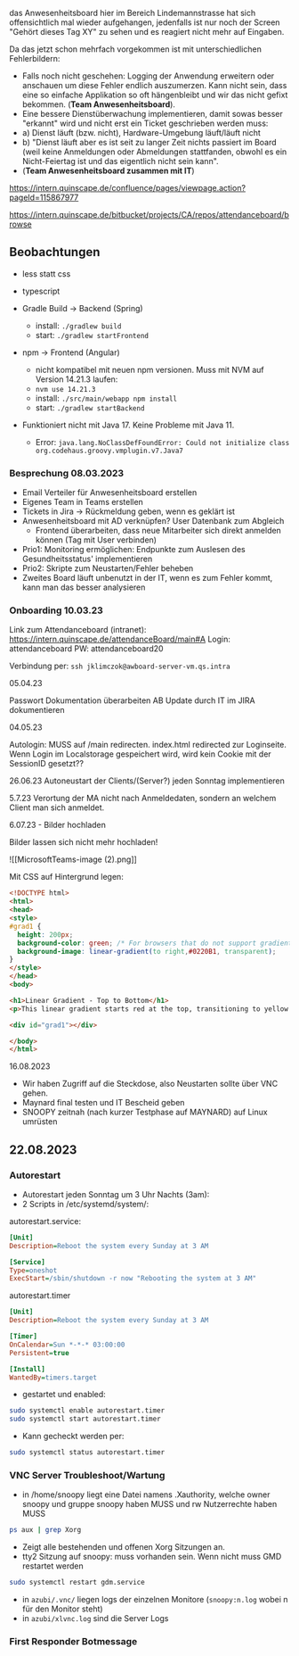 das Anwesenheitsboard hier im Bereich Lindemannstrasse hat sich offensichtlich mal wieder aufgehangen, jedenfalls ist nur noch der Screen "Gehört dieses Tag XY" zu sehen und es reagiert nicht mehr auf Eingaben.

Da das jetzt schon mehrfach vorgekommen ist mit unterschiedlichen Fehlerbildern:
-   Falls noch nicht geschehen: Logging der Anwendung erweitern oder anschauen um diese Fehler endlich auszumerzen. Kann nicht sein, dass eine so einfache Applikation so oft hängenbleibt und wir das nicht gefixt bekommen. (**Team Anwesenheitsboard**).
-   Eine bessere Dienstüberwachung implementieren, damit sowas besser "erkannt" wird und nicht erst ein Ticket geschrieben werden muss:
-   a) Dienst läuft (bzw. nicht), Hardware-Umgebung läuft/läuft nicht
-   b) "Dienst läuft aber es ist seit zu langer Zeit nichts passiert im Board (weil keine Anmeldungen oder Abmeldungen stattfanden, obwohl es ein Nicht-Feiertag ist und das eigentlich nicht sein kann".
-   (**Team Anwesenheitsboard zusammen mit IT**)

https://intern.quinscape.de/confluence/pages/viewpage.action?pageId=115867977

https://intern.quinscape.de/bitbucket/projects/CA/repos/attendanceboard/browse

## Beobachtungen

- less statt css
- typescript
- Gradle Build -> Backend (Spring)
	- install: `./gradlew build`
	- start: `./gradlew startFrontend`
- npm -> Frontend (Angular)
	- nicht kompatibel mit neuen npm versionen. Muss mit NVM auf Version 14.21.3 laufen:
	- `nvm use 14.21.3`
	- install: `./src/main/webapp npm install`
	- start: `./gradlew startBackend`

- Funktioniert nicht mit Java 17. Keine Probleme mit Java 11.
	- Error: `java.lang.NoClassDefFoundError: Could not initialize class org.codehaus.groovy.vmplugin.v7.Java7`



### Besprechung 08.03.2023
- Email Verteiler für Anwesenheitsboard erstellen
- Eigenes Team in Teams erstellen
- Tickets in Jira -> Rückmeldung geben, wenn es geklärt ist
- Anwesenheitsboard mit AD verknüpfen? User Datenbank zum Abgleich
	- Frontend überarbeiten, dass neue Mitarbeiter sich direkt anmelden können (Tag mit User verbinden)
- Prio1: Monitoring ermöglichen: Endpunkte zum Auslesen des Gesundheitsstatus' implementieren
- Prio2: Skripte zum Neustarten/Fehler beheben
- Zweites Board läuft unbenutzt in der IT, wenn es zum Fehler kommt, kann man das besser analysieren

### Onboarding 10.03.23
Link zum Attendanceboard (intranet): https://intern.quinscape.de/attendanceBoard/main#A
Login: attendanceboard
PW: attendanceboard20

Verbindung per: `ssh jklimczok@awboard-server-vm.qs.intra`


05.04.23

Passwort Dokumentation überarbeiten
AB Update durch IT im JIRA dokumentieren

04.05.23

Autologin: MUSS auf  /main redirecten. index.html redirected zur Loginseite.
Wenn Login im Localstorage gespeichert wird, wird kein Cookie mit der SessionID gesetzt??

26.06.23
Autoneustart der Clients/(Server?) jeden Sonntag implementieren

5.7.23
Verortung der MA nicht nach Anmeldedaten, sondern an welchem Client man sich anmeldet.

6.07.23 - Bilder hochladen

Bilder lassen sich nicht mehr hochladen!

![[MicrosoftTeams-image (2).png]]

Mit CSS auf Hintergrund legen:

``` HTML
<!DOCTYPE html>  
<html>  
<head>  
<style>  
#grad1 {  
  height: 200px;  
  background-color: green; /* For browsers that do not support gradients */  
  background-image: linear-gradient(to right,#0220B1, transparent);  
}  
</style>  
</head>  
<body>

<h1>Linear Gradient - Top to Bottom</h1>  
<p>This linear gradient starts red at the top, transitioning to yellow at the bottom:</p>

<div id="grad1"></div>

</body>  
</html>
```


16.08.2023
- Wir haben Zugriff auf die Steckdose, also Neustarten sollte über VNC gehen.
- Maynard final testen und IT Bescheid geben
- SNOOPY zeitnah (nach kurzer Testphase auf MAYNARD) auf Linux umrüsten


## 22.08.2023
### Autorestart
- Autorestart jeden Sonntag um 3 Uhr Nachts (3am):
- 2 Scripts in /etc/systemd/system/:

autorestart.service:
```ini
[Unit]
Description=Reboot the system every Sunday at 3 AM

[Service]
Type=oneshot
ExecStart=/sbin/shutdown -r now "Rebooting the system at 3 AM"

```

autorestart.timer
```ini
[Unit]
Description=Reboot the system every Sunday at 3 AM

[Timer]
OnCalendar=Sun *-*-* 03:00:00
Persistent=true

[Install]
WantedBy=timers.target

```

- gestartet und enabled:

```bash
sudo systemctl enable autorestart.timer
sudo systemctl start autorestart.timer
```

- Kann gecheckt werden per:

```bash
sudo systemctl status autorestart.timer
```

### VNC Server Troubleshoot/Wartung

- in /home/snoopy liegt eine Datei namens .Xauthority, welche owner snoopy und gruppe snoopy haben MUSS und rw Nutzerrechte haben MUSS

```bash
ps aux | grep Xorg
```

- Zeigt alle bestehenden und offenen Xorg Sitzungen an. 
- tty2 Sitzung auf snoopy: muss vorhanden sein. Wenn nicht muss GMD restartet werden

```bash
sudo systemctl restart gdm.service
```

- in `azubi/.vnc/`  liegen logs der einzelnen Monitore (`snoopy:n.log` wobei n für den Monitor steht)
- in `azubi/xlvnc.log` sind die Server Logs

### First Responder Botmessage

